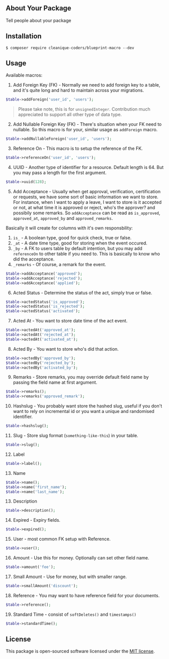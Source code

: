 ## About Your Package

Tell people about your package

## Installation

```
$ composer require cleanique-coders/blueprint-macro --dev
```

## Usage

Available macros:

1. Add Foreign Key (FK) - Normally we need to add foreign key to a table, and it's quite long and hard to maintain across your migrations.

```php
$table->addForeign('user_id', 'users');
```

> Please take note, this is for `unsignedInteger`. Contribution much appreciated to support all other type of data type.

2. Add Nullable Foreign Key (FK) - There's situation when your FK need to nullable. So this macro is for your, similar usage as `addForeign` macro.

```php
$table->addNullableForeign('user_id', 'users');
```

3. Reference On - This macro is to setup the reference of the FK.

```php
$table->referenceOn('user_id', 'users');
```

4. UUID - Another type of identifier for a resource. Default length is 64. But you may pass a length for the first argument.

```php
$table->uuid(128);
```

5. Add Acceptance - Usually when get approval, verification, certification or requests, we have some sort of basic information we want to store. For instance, when I want to apply a leave, I want to store is it accepted or not, at what time it is approved or reject, who's the approver? and possibily some remarks. So `addAcceptance` can be read as `is_approved`, `approved_at`, `approved_by` and `approved_remarks`.

Basically it will create for columns with it's own responsbility:

1. `is_` - A boolean type, good for quick check, true or false.
2. `_at` - A date time type, good for storing when the event occured.
3. `_by` - A FK to users table by default intention, but you may add `referenceOn` to other table if you need to. This is basically to know who did the acceptance.
4. `_remarks` - Of course, a remark for the event.

```php
$table->addAcceptance('approved');
$table->addAcceptance('rejected');
$table->addAcceptance('applied');
```

6. Acted Status - Determine the status of the act, simply true or false.

```php
$table->actedStatus('is_approved');
$table->actedStatus('is_rejected');
$table->actedStatus('activated');
```

7. Acted At - You want to store date time of the act event.

```php
$table->actedAt('approved_at');
$table->actedAt('rejected_at');
$table->actedAt('activated_at');
```

8. Acted By - You want to store who's did that action.

```php
$table->actedBy('approved_by');
$table->actedBy('rejected_by');
$table->actedBy('activated_by');
```

9. Remarks - Store remarks, you may override default field name by passing the field name at first argument.

```php
$table->remarks();
$table->remarks('approved_remark');
```

10. Hashslug - You probably want store the hashed slug, useful if you don't want to rely on incremental id or you want a unique and randomised identifier.

```php
$table->hashslug();
```

11. Slug - Store slug format (`something-like-this`) in your table.

```php
$table->slug();
```

12. Label 

```php
$table->label();
```

13. Name 

```php
$table->name();
$table->name('first_name');
$table->name('last_name');
```

13. Description

```php
$table->description();
```

14. Expired - Expiry fields.

```php
$table->expired();
```

15. User - most common FK setup with Reference.

```php
$table->user();
```

16. Amount - Use this for money. Optionally can set other field name.

```php
$table->amount('fee');
```

17. Small Amount - Use for money, but with smaller range.

```php
$table->smallAmount('discount');
```

18. Reference - You may want to have reference field for your documents.

```php
$table->reference();
```

19. Standard Time - consist of `softDeletes()` and `timestamps()`

```php
$table->standardTime();
```

## License

This package is open-sourced software licensed under the [MIT license](http://opensource.org/licenses/MIT).